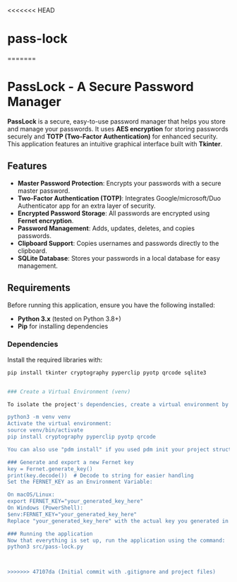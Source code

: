 <<<<<<< HEAD
# pass-lock
=======
# PassLock - A Secure Password Manager

**PassLock** is a secure, easy-to-use password manager that helps you store and manage your passwords. It uses **AES encryption** for storing passwords securely and **TOTP (Two-Factor Authentication)** for enhanced security. This application features an intuitive graphical interface built with **Tkinter**.

## Features

- **Master Password Protection**: Encrypts your passwords with a secure master password.
- **Two-Factor Authentication (TOTP)**: Integrates Google/microsoft/Duo Authenticator app for an extra layer of security.
- **Encrypted Password Storage**: All passwords are encrypted using **Fernet encryption**.
- **Password Management**: Adds, updates, deletes, and copies passwords.
- **Clipboard Support**: Copies usernames and passwords directly to the clipboard.
- **SQLite Database**: Stores your passwords in a local database for easy management.

## Requirements

Before running this application, ensure you have the following installed:

- **Python 3.x** (tested on Python 3.8+)
- **Pip** for installing dependencies

### Dependencies

Install the required libraries with:

```bash
pip install tkinter cryptography pyperclip pyotp qrcode sqlite3


### Create a Virtual Environment (venv)

To isolate the project's dependencies, create a virtual environment by running the following command:

python3 -m venv venv
Activate the virtual environment:
source venv/bin/activate
pip install cryptography pyperclip pyotp qrcode

You can also use "pdm install" if you used pdm init your project structure

### Generate and export a new Fernet key
key = Fernet.generate_key()
print(key.decode())  # Decode to string for easier handling
Set the FERNET_KEY as an Environment Variable:

On macOS/Linux:
export FERNET_KEY="your_generated_key_here"
On Windows (PowerShell):
$env:FERNET_KEY="your_generated_key_here"
Replace "your_generated_key_here" with the actual key you generated in step 1.

### Running the application
Now that everything is set up, run the application using the command:
python3 src/pass-lock.py



>>>>>>> 47107da (Initial commit with .gitignore and project files)
